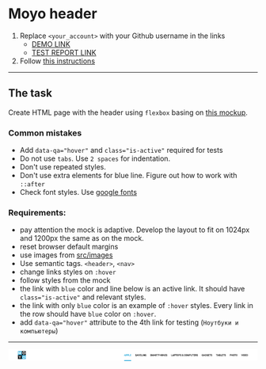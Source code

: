 # Moyo header
1. Replace `<your_account>` with your Github username in the links
    - [DEMO LINK](https://nikita-parkhomenko.github.io/layout_moyo-header/)
    - [TEST REPORT LINK](nikita-parkhomenko.github.io/layout_moyo-header/report/html_report/)
2. Follow [this instructions](https://mate-academy.github.io/layout_task-guideline/)
___

## The task
Create HTML page with the header using `flexbox` basing on [this mockup](https://www.figma.com/file/KAV1NnDp7hgQtPnaD6XdOcnG/Moyo-Header?node-id=0%3A1).

### Common mistakes
- Add `data-qa="hover"` and `class="is-active"` required for tests
- Do not use `tabs`. Use `2 spaces` for indentation.
- Don't use repeated styles.
- Don't use extra elements for blue line. Figure out how to work with `::after`
- Check font styles. Use [google fonts](https://fonts.google.com/)

### Requirements:
- pay attention the mock is adaptive. Develop the layout to fit on 1024px and 1200px the same as on the mock.
- reset browser default margins
- use images from [src/images](src/images)
- Use semantic tags. `<header>`, `<nav>`
- change links styles on `:hover`
- follow styles from the mock
- the link with `blue` color and line below is an active link. It should have `class="is-active"` and relevant styles.
- the link with only `blue` color is an example of `:hover` styles. Every link in the row should have `blue` color on `:hover`.
- add `data-qa="hover"` attribute to the 4th link for testing (`Ноутбуки и компьютеры`)
---

![screenshot](./references/header-example.png)
